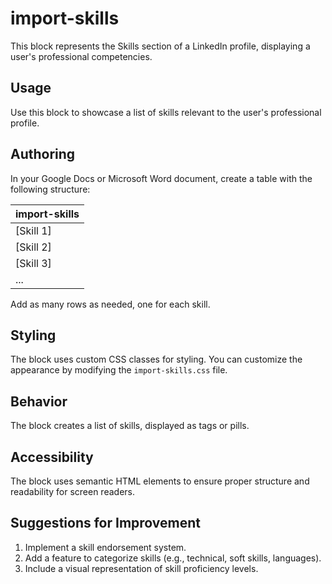 # import-skills

This block represents the Skills section of a LinkedIn profile, displaying a user's professional competencies.

## Usage

Use this block to showcase a list of skills relevant to the user's professional profile.

## Authoring

In your Google Docs or Microsoft Word document, create a table with the following structure:

| import-skills |
| :---- |
| [Skill 1] |
| [Skill 2] |
| [Skill 3] |
| ... |

Add as many rows as needed, one for each skill.

## Styling

The block uses custom CSS classes for styling. You can customize the appearance by modifying the `import-skills.css` file.

## Behavior

The block creates a list of skills, displayed as tags or pills.

## Accessibility

The block uses semantic HTML elements to ensure proper structure and readability for screen readers.

## Suggestions for Improvement

1. Implement a skill endorsement system.
2. Add a feature to categorize skills (e.g., technical, soft skills, languages).
3. Include a visual representation of skill proficiency levels.